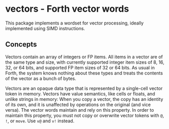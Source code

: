# vectors - Forth vector words

This package implements a wordset for vector processing, ideally
implemented using SIMD instructions.

## Concepts

Vectors contain an array of integers or FP items.  All items in a
vector are of the same type and size, with currently supported integer
item sizes of 8, 16, 32, or 64 bits, and supported FP item sizes of 32
or 64 bits.  As usual in Forth, the system knows nothing about these
types and treats the contents of the vector as a bunch of bytes.

Vectors are an opaque data type that is represented by a single-cell
vector token in memory.  Vectors have value semantics, like cells or
floats, and unlike strings in memory: When you copy a vector, the copy
has an identity of its own, and it is unaffected by operations on the
original (and vice versa).  The vector words maintain and rely on this
property.  In order to maintain this property, you must not copy or
overwrite vector tokens with `@`, `!`, or `move`.  Use `v@` and `v!`
instead.

